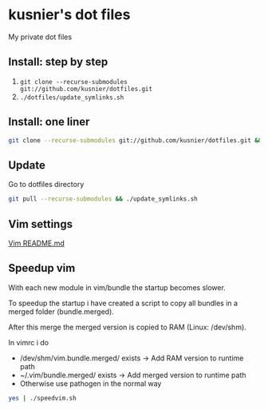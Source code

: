 # kusnier's dot files

My private dot files

## Install: step by step

1. `git clone --recurse-submodules git://github.com/kusnier/dotfiles.git`
2. `./dotfiles/update_symlinks.sh`

## Install: one liner

```bash
git clone --recurse-submodules git://github.com/kusnier/dotfiles.git && ./dotfiles/update_symlinks.sh
```

## Update

Go to dotfiles directory

```bash
git pull --recurse-submodules && ./update_symlinks.sh
```

## Vim settings

[Vim README.md][vimreadme]

## Speedup vim

With each new module in vim/bundle the startup becomes slower.

To speedup the startup i have created a script to copy all bundles in a merged folder (bundle.merged).

After this merge the merged version is copied to RAM (Linux: /dev/shm).

In vimrc i do

*   /dev/shm/vim.bundle.merged/ exists -> Add RAM version to runtime path
*   ~/.vim/bundle.merged/ exists -> Add merged version to runtime path
*   Otherwise use pathogen in the normal way

```bash
yes | ./speedvim.sh
```

[vimreadme]: https://github.com/kusnier/dotfiles/tree/master/home/vim#readme
